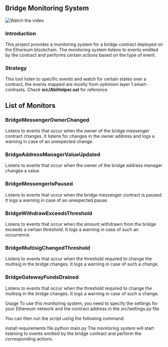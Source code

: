## Bridge Monitoring System
![Watch the video](https://github.com/Mis4nthr0pic/bridge-guard/blob/main/Screen-Recording-2023-01-31-at-17.36.31.gif)


### Introduction
This project provides a monitoring system for a bridge contract deployed on the Ethereum blockchain. The monitoring system listens to events emitted by the contract and performs certain actions based on the type of event.

### Strategy
This tool listen to specific events and watch for certain states over a contract, the events mapped are mostly from optimism layer 1 smart-contraxts.
Check **src/AbiHelper.sol** for reference

## List of Monitors
### BridgeMessengerOwnerChanged
Listens to events that occur when the owner of the bridge messenger contract changes. It listens for changes in the owner address and logs a warning in case of an unexpected change.

### BridgeAddressManagerValueUpdated
Listens to events that occur when the owner of the bridge address manager changes a value.

### BridgeMessengerIsPaused
Listens to events that occur when the bridge messenger contract is paused. It logs a warning in case of an unexpected pause.

### BridgeWithdrawExceedsThreshold
Listens to events that occur when the amount withdrawn from the bridge exceeds a certain threshold. It logs a warning in case of such an occurrence.

### BridgeMultisigChangedThreshold
Listens to events that occur when the threshold required to change the multisig in the bridge changes. It logs a warning in case of such a change.

### BridgeGatewayFundsDrained
Listens to events that occur when the threshold required to change the multisig in the bridge changes. It logs a warning in case of such a change.

Usage
To use this monitoring system, you need to specify the settings for your Ethereum network and the contract address in the src/settings.py file.

You can then run the script using the following command:

install requirements file
python main.py
The monitoring system will start listening to events emitted by the bridge contract and perform the corresponding actions.





